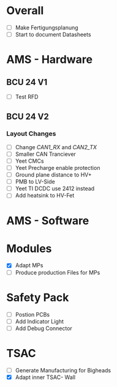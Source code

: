# Overall
- [ ] Make Fertigungsplanung 
- [ ] Start to document Datasheets
# AMS - Hardware
## BCU 24 V1
- [ ]  Test RFD
## BCU 24 V2
### Layout Changes
- [ ] Change *CAN1_RX* and *CAN2_TX*
- [ ] Smaller CAN Tranciever
- [ ] Yeet CMCs
- [ ] Yeet Precharge enable protection
- [ ] Ground plane distance to HV+
- [ ] PMB to LV-Side
- [ ] Yeet TI DCDC use 2412 instead
- [ ] Add heatsink to HV-Fet
# AMS - Software
# Modules
- [x] Adapt MPs
- [ ] Produce production Files for MPs
# Safety Pack
- [ ] Postion PCBs
- [ ] Add Indicator Light
- [ ] Add Debug Connector
# TSAC
- [ ] Generate Manufacturing for Bigheads
- [x] Adapt inner TSAC- Wall
